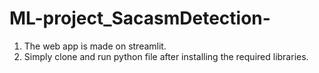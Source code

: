 # ML-project_SacasmDetection-
1) The web app is made on streamlit.
2) Simply clone and run python file after installing the required libraries. 
